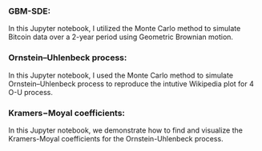 ### GBM-SDE:

In this Jupyter notebook, I utilized the Monte Carlo method to simulate Bitcoin data over a 2-year period using Geometric Brownian motion.

### Ornstein–Uhlenbeck process:

In this Jupyter notebook, I used the Monte Carlo method to simulate Ornstein–Uhlenbeck process to reproduce the intutive Wikipedia plot for 4 O-U process.

### Kramers−Moyal coefficients:

In this Jupyter notebook, we demonstrate how to find and visualize the Kramers-Moyal coefficients for the Ornstein-Uhlenbeck process. 
